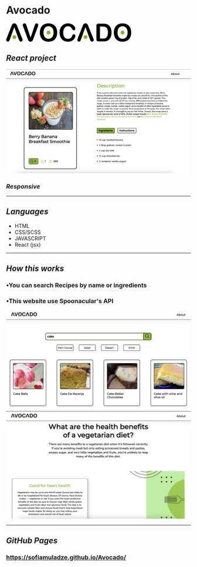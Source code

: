 # **Avocado**
![My Image](src/images/logo.svg)
## _React project_

![My Image](src/images/readMe/recipe.png)
### _Responsive_
***

## _**Languages**_

* HTML
* CSS/SCSS
* JAVASCRIPT 
* React (jsx)

***

## _**How this works**_

### •You can search Recipes by name or ingredients


### •This website use Spoonacular's API


![My Image](src/images/readMe/search.png)
![My Image](src/images/readMe/about.png)

***

## _**GitHub Pages**_

### https://sofiamuladze.github.io/Avocado/
